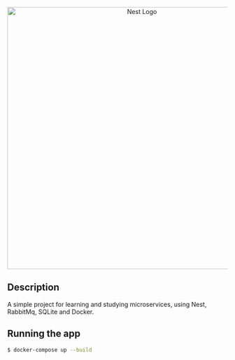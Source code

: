 <p align="center">
  <img src="https://i.ibb.co/mTJh3g1/arquitetura.png" width="600" alt="Nest Logo" />
</p>

## Description

A simple project for learning and studying microservices, using Nest, RabbitMq, SQLite and Docker.

## Running the app

```bash
$ docker-compose up --build
```

